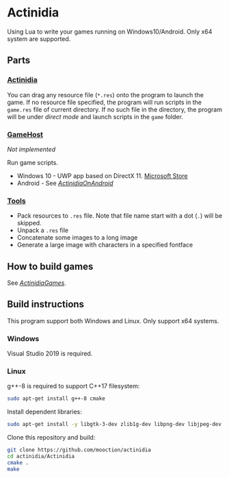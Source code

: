 # Actinidia

Using Lua to write your games running on Windows10/Android. Only x64 system are supported.

## Parts

### [Actinidia](Actinidia)

You can drag any resource file (`*.res`) onto the program to launch the game. If no resource file specified, the program will run scripts in the `game.res` file of current directory. If no such file in the directory, the program will be under *direct mode* and launch scripts in the `game` folder.

### [GameHost](GameHost)

*Not implemented*

Run game scripts.

- Windows 10 - UWP app based on DirectX 11. [Microsoft Store](https://www.microsoft.com/zh-cn/p/xaml-controls-gallery/9msvh128x2zt)
- Android - See [*ActinidiaOnAndroid*](https://github.com/mooction/ActinidiaOnAndroid)

### [Tools](Tools)

- Pack resources to `.res` file. Note that file name start with a dot (`.`) will be skipped.
- Unpack a `.res` file
- Concatenate some images to a long image
- Generate a large image with characters in a specified fontface

## How to build games

See [*ActinidiaGames*](https://github.com/mooction/ActinidiaGames).

## Build instructions

This program support both Windows and Linux. Only support x64 systems.

### Windows

Visual Studio 2019 is required.

### Linux 

g++-8 is required to support C++17 filesystem:

```bash
sudo apt-get install g++-8 cmake
```

Install dependent libraries:

```bash
sudo apt-get install -y libgtk-3-dev zlib1g-dev libpng-dev libjpeg-dev liblua5.3-dev
```

Clone this repository and build:

```bash
git clone https://github.com/mooction/actinidia
cd actinidia/Actinidia
cmake .
make
```
